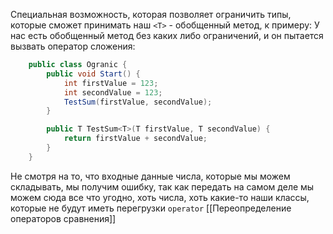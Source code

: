 Специальная возможность, которая позволяет ограничить типы, которые сможет принимать наш `<T>` - обобщенный метод, к примеру:
У нас есть обобщенный метод без каких либо ограничений, и он пытается вызвать оператор сложения:
```csharp
    public class Ogranic {
        public void Start() {
            int firstValue = 123;
            int secondValue = 123;
            TestSum(firstValue, secondValue);
        }

        public T TestSum<T>(T firstValue, T secondValue) {
            return firstValue + secondValue;
        }
    }
```
Не смотря на то, что входные данные числа, которые мы можем складывать, мы получим ошибку, так как передать на самом деле мы можем сюда все что угодно, хоть числа, хоть какие-то наши классы, которые не будут иметь перегрузки `operator` [[Переопределение операторов сравнения]]